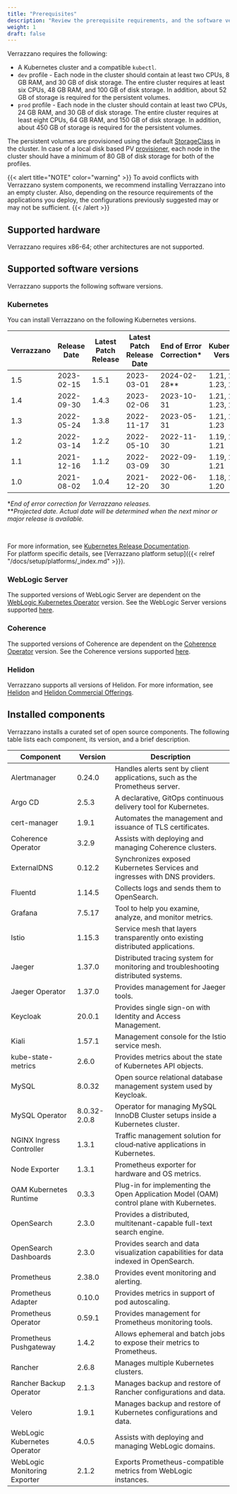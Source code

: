```yaml
---
title: "Prerequisites"
description: "Review the prerequisite requirements, and the software versions installed and supported by Verrazzano"
weight: 1
draft: false
---
```



Verrazzano requires the following:
- A Kubernetes cluster and a compatible `kubectl`.
- `dev` profile - Each node in the cluster should contain at least two CPUs, 8 GB RAM, and 30 GB of disk storage. The entire cluster requires at least six CPUs, 48 GB RAM, and 100 GB of disk storage. In addition, about 52 GB of storage is required for the persistent volumes.
- `prod` profile - Each node in the cluster should contain at least two CPUs, 24 GB RAM, and 30 GB of disk storage. The entire cluster requires at least eight CPUs, 64 GB RAM, and 150 GB of disk storage. In addition, about 450 GB of storage is required for the persistent volumes.

The persistent volumes are provisioned using the default [StorageClass](https://kubernetes.io/docs/tasks/administer-cluster/change-default-storage-class/) in the cluster. In case of a  local disk based PV [provisioner](https://kubernetes.io/docs/concepts/storage/storage-classes/#provisioner), each node in the cluster should have a minimum of 80 GB of disk storage for both of the profiles.

{{< alert title="NOTE" color="warning" >}}
To avoid conflicts with Verrazzano system components, we recommend installing Verrazzano into an empty cluster. Also, depending on the resource requirements of the applications you deploy, the configurations previously suggested may or may not be sufficient.
{{< /alert >}}

## Supported hardware
Verrazzano requires x86-64; other architectures are not supported.

## Supported software versions
Verrazzano supports the following software versions.

### Kubernetes
You can install Verrazzano on the following Kubernetes versions.

| Verrazzano | Release Date | Latest Patch Release | Latest Patch Release Date | End of Error Correction* | Kubernetes Versions    |
|------------|--------------|----------------------|---------------------------|--------------------------|------------------------|
| 1.5        | 2023-02-15   | 1.5.1                | 2023-03-01                | 2024-02-28**             | 1.21, 1.22, 1.23, 1.24 |
| 1.4        | 2022-09-30   | 1.4.3                | 2023-02-06                | 2023-10-31               | 1.21, 1.22, 1.23, 1.24 |
| 1.3        | 2022-05-24   | 1.3.8                | 2022-11-17                | 2023-05-31               | 1.21, 1.22, 1.23       |
| 1.2        | 2022-03-14   | 1.2.2                | 2022-05-10                | 2022-11-30               | 1.19, 1.20, 1.21       |
| 1.1        | 2021-12-16   | 1.1.2                | 2022-03-09                | 2022-09-30               | 1.19, 1.20, 1.21       |
| 1.0        | 2021-08-02   | 1.0.4                | 2021-12-20                | 2022-06-30               | 1.18, 1.19, 1.20       |

*_End of error correction for Verrazzano releases._<br>
**_Projected date. Actual date will be determined when the next minor or major release is available._

<br>

For more information, see [Kubernetes Release Documentation](https://kubernetes.io/releases/).
<br>For platform specific details, see [Verrazzano platform setup]({{< relref "/docs/setup/platforms/_index.md" >}}).

### WebLogic Server
The supported versions of WebLogic Server are dependent on the [WebLogic Kubernetes Operator](https://oracle.github.io/weblogic-kubernetes-operator/) version.
See the WebLogic Server versions supported [here](https://oracle.github.io/weblogic-kubernetes-operator/introduction/prerequisites/introduction/).


### Coherence
The supported versions of Coherence are dependent on the [Coherence Operator](https://oracle.github.io/coherence-operator/docs/latest/#/about/01_overview) version.
See the Coherence versions supported [here](https://oracle.github.io/coherence-operator/docs/latest/#/docs/installation/01_installation).

### Helidon
Verrazzano supports all versions of Helidon.  For more information, see [Helidon](https://helidon.io) and
 [Helidon Commercial Offerings](https://support.oracle.com/knowledge/Middleware/2645279_1.html).

## Installed components
Verrazzano installs a curated set of open source components.  The following table lists each
component, its version, and a brief description.

| Component                    | Version      | Description                                                                              |
|------------------------------|--------------|------------------------------------------------------------------------------------------|
| Alertmanager                | 0.24.0       | Handles alerts sent by client applications, such as the Prometheus server.               |
| Argo CD                      | 2.5.3        | A declarative, GitOps continuous delivery tool for Kubernetes.                           |
| cert-manager                 | 1.9.1        | Automates the management and issuance of TLS certificates.                               |
| Coherence Operator           | 3.2.9        | Assists with deploying and managing Coherence clusters.                                  |
| ExternalDNS                  | 0.12.2       | Synchronizes exposed Kubernetes Services and ingresses with DNS providers.               |
| Fluentd                      | 1.14.5       | Collects logs and sends them to OpenSearch.                                              |
| Grafana                      | 7.5.17       | Tool to help you examine, analyze, and monitor metrics.                                  |
| Istio                        | 1.15.3       | Service mesh that layers transparently onto existing distributed applications.           |
| Jaeger                       | 1.37.0       | Distributed tracing system for monitoring and troubleshooting distributed systems.       |
| Jaeger Operator              | 1.37.0       | Provides management for Jaeger tools.                                                    |
| Keycloak                     | 20.0.1       | Provides single sign-on with Identity and Access Management.                             |
| Kiali                        | 1.57.1       | Management console for the Istio service mesh.                                           |
| kube-state-metrics           | 2.6.0        | Provides metrics about the state of Kubernetes API objects.                              |
| MySQL                        | 8.0.32       | Open source relational database management system used by Keycloak.                      |
| MySQL Operator               | 8.0.32-2.0.8 | Operator for managing MySQL InnoDB Cluster setups inside a Kubernetes cluster.           |
| NGINX Ingress Controller     | 1.3.1        | Traffic management solution for cloud‑native applications in Kubernetes.                 |
| Node Exporter                | 1.3.1        | Prometheus exporter for hardware and OS metrics.                                         |
| OAM Kubernetes Runtime       | 0.3.3        | Plug-in for implementing the Open Application Model (OAM) control plane with Kubernetes. |
| OpenSearch                   | 2.3.0        | Provides a distributed, multitenant-capable full-text search engine.                     |
| OpenSearch Dashboards        | 2.3.0        | Provides search and data visualization capabilities for data indexed in OpenSearch.      |
| Prometheus                   | 2.38.0       | Provides event monitoring and alerting.                                                  |
| Prometheus Adapter           | 0.10.0       | Provides metrics in support of pod autoscaling.                                          |
| Prometheus Operator          | 0.59.1       | Provides management for Prometheus monitoring tools.                                     |
| Prometheus Pushgateway       | 1.4.2        | Allows ephemeral and batch jobs to expose their metrics to Prometheus.                   |
| Rancher                      | 2.6.8        | Manages multiple Kubernetes clusters.                                                    |
| Rancher Backup Operator      | 2.1.3        | Manages backup and restore of Rancher configurations and data.                           |
| Velero                       | 1.9.1        | Manages backup and restore of Kubernetes configurations and data.                        |
| WebLogic Kubernetes Operator | 4.0.5        | Assists with deploying and managing WebLogic domains.                                    |
| WebLogic Monitoring Exporter | 2.1.2        | Exports Prometheus-compatible metrics from WebLogic instances.                           |
